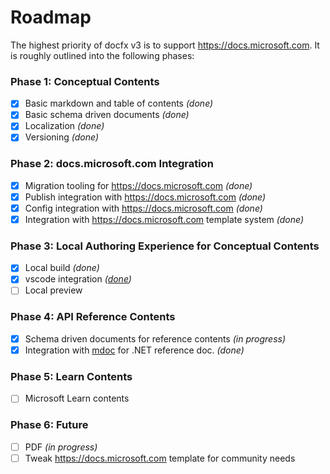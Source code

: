 # Roadmap

The highest priority of docfx v3 is to support <https://docs.microsoft.com>. It is roughly outlined into the following phases:

### Phase 1: Conceptual Contents

- [x] Basic markdown and table of contents _(done)_
- [x] Basic schema driven documents _(done)_
- [x] Localization _(done)_
- [x] Versioning _(done)_

### Phase 2: docs.microsoft.com Integration
- [x] Migration tooling for <https://docs.microsoft.com> _(done)_
- [x] Publish integration with <https://docs.microsoft.com> _(done)_
- [x] Config integration with <https://docs.microsoft.com> _(done)_
- [x] Integration with <https://docs.microsoft.com> template system _(done)_

### Phase 3: Local Authoring Experience for Conceptual Contents

- [x] Local build _(done)_
- [x] vscode integration _([done](https://github.com/docascode/vscode-docs-build))_
- [ ] Local preview

### Phase 4: API Reference Contents

- [x] Schema driven documents for reference contents _(in progress)_
- [x] Integration with [mdoc](https://www.mono-project.com/docs/tools+libraries/tools/monodocer/) for .NET reference doc. _(done)_

### Phase 5: Learn Contents

- [ ] Microsoft Learn contents

### Phase 6: Future

- [ ] PDF _(in progress)_
- [ ] Tweak <https://docs.microsoft.com> template for community needs
